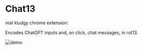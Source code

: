 # Chat13
real kludgy chrome extension:

Encodes ChatGPT inputs and, on click, chat messages, in rot13.

![demo](https://github.com/lumpenspace/Chat13/assets/125578322/2de856dc-6b4e-498d-b6bc-5e5ceb13a2ce)
